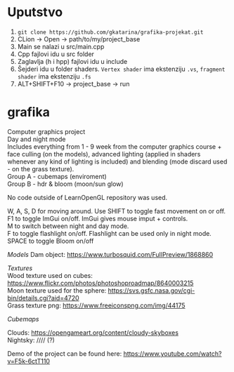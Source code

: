 # Uputstvo
1. `git clone https://github.com/gkatarina/grafika-projekat.git`
2. CLion -> Open -> path/to/my/project_base
3. Main se nalazi u src/main.cpp
4. Cpp fajlovi idu u src folder
5. Zaglavlja (h i hpp) fajlovi idu u include
6. Šejderi idu u folder shaders. `Vertex shader` ima ekstenziju `.vs`, `fragment shader` ima ekstenziju `.fs`
7. ALT+SHIFT+F10 -> project_base -> run

# grafika

Computer graphics project  
Day and night mode  
Includes everything from 1 - 9 week from the computer graphics course + face culling (on the models), advanced lighting (applied in shaders whenever any kind of lighting is included) and blending (mode discard used - on the grass texture).  
Group A - cubemaps (enviroment)  
Group B - hdr & bloom (moon/sun glow)  

No code outside of LearnOpenGL repository was used.  

W, A, S, D for moving around. Use SHIFT to toggle fast movement on or off.  
F1 to toggle ImGui on/off. ImGui gives mouse imput + controls.  
M to switch between night and day mode.  
F to toggle flashlight on/off. Flashlight can be used only in night mode.  
SPACE to toggle Bloom on/off

_Models_
Dam object: https://www.turbosquid.com/FullPreview/1868860  

_Textures_   
Wood texture used on cubes: https://www.flickr.com/photos/photoshoproadmap/8640003215  
Moon texture used for the sphere:  https://svs.gsfc.nasa.gov/cgi-bin/details.cgi?aid=4720  
Grass texture png: https://www.freeiconspng.com/img/44175  

_Cubemaps_  

Clouds: https://opengameart.org/content/cloudy-skyboxes  
Nightsky: //// (?)

Demo of the project can be found here: https://www.youtube.com/watch?v=F5k-6ctT110 
